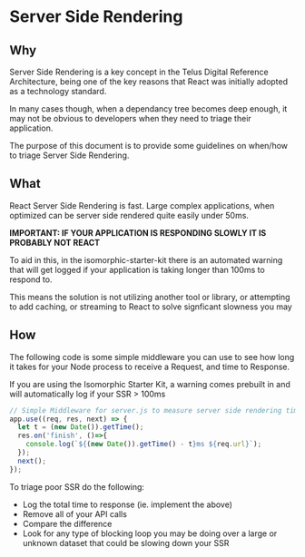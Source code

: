 # Server Side Rendering

## Why

Server Side Rendering is a key concept in the Telus Digital Reference Architecture, being one of the key reasons that React was initially adopted as a technology standard.

In many cases though, when a dependancy tree becomes deep enough, it may not be obvious to developers when they need to triage their application.

The purpose of this document is to provide some guidelines on when/how to triage Server Side Rendering.

## What

React Server Side Rendering is fast. Large complex applications, when optimized can be server side rendered quite easily under 50ms.

**IMPORTANT: IF YOUR APPLICATION IS RESPONDING SLOWLY IT IS PROBABLY NOT REACT**

To aid in this, in the isomorphic-starter-kit there is an automated warning that will get logged if your application is taking longer than 100ms to respond to.

This means the solution is not utilizing another tool or library, or attempting to add caching, or streaming to React to solve signficant slowness you may 

## How

The following code is some simple middleware you can use to see how long it takes for your Node process to receive a Request, and time to Response.

If you are using the Isomorphic Starter Kit, a warning comes prebuilt in and will automatically log if your SSR > 100ms
```js
// Simple Middleware for server.js to measure server side rendering time (ms)
app.use((req, res, next) => {
  let t = (new Date()).getTime();
  res.on('finish', ()=>{
    console.log(`${(new Date()).getTime() - t}ms ${req.url}`);
  });
  next();
});
```

To triage poor SSR do the following:
- Log the total time to response (ie. implement the above)
- Remove all of your API calls
- Compare the difference
- Look for any type of blocking loop you may be doing over a large or unknown dataset that could be slowing down your SSR
